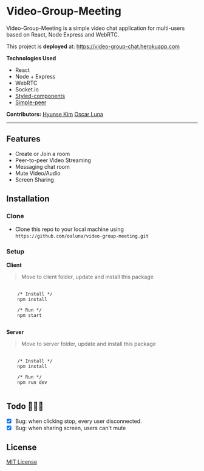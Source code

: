 # Video-Group-Meeting

Video-Group-Meeting is a simple video chat application for multi-users based on React, Node Express and WebRTC.

This project is **deployed** at: https://video-group-chat.herokuapp.com

**Technologies Used**

- React
- Node + Express
- WebRTC
- Socket.io
- [Styled-components](https://styled-components.com/)
- [Simple-peer](https://github.com/feross/simple-peer)

**Contributors:** [Hyunse Kim](https://github.com/Hyunse)
[Oscar Luna](https://github.com/oaluna)

---

## Features

- Create or Join a room
- Peer-to-peer Video Streaming
- Messaging chat room
- Mute Video/Audio
- Screen Sharing

## Installation
### Clone
- Clone this repo to your local machine using `https://github.com/oaluna/video-group-meeting.git`

### Setup
**Client**
> Move to client folder, update and install this package
<pre>
  <code>
    /* Install */
    npm install

    /* Run */
    npm start
  </code>
</pre>

**Server**
> Move to server folder, update and install this package
<pre>
  <code>
    /* Install */
    npm install

    /* Run */
    npm run dev
  </code>
</pre>

## Todo 🔨🔨🔨

- [x] Bug: when clicking stop, every user disconnected.
- [x] Bug: when sharing screen, users can't mute

## License
[MIT License](./LICENSE)